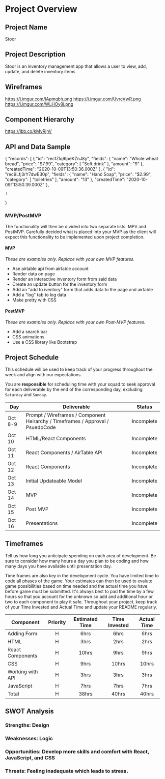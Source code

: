# Project Overview

## Project Name

Stoor

## Project Description

Stoor is an inventory management app that allows a user to view, add, update, and delete inventory items.

## Wireframes

https://i.imgur.com/lApmqbh.png
https://i.imgur.com/UvrcVwR.png
https://i.imgur.com/WLHOy8i.png

## Component Hierarchy

https://ibb.co/kMvRjnV

## API and Data Sample

{
    "records": [
        {
            "id": "rec1Zlq9IpeKZnJ8y",
            "fields": {
                "name": "Whole wheat bread",
                "price": "$7.99",
                "category": [
                    "Soft drink"
                ],
                "amount": "9"
            },
            "createdTime": "2020-10-09T13:50:36.000Z"
        },
        {
            "id": "rec9Lfj3rY7dwE30p",
            "fields": {
                "name": "Hand Soap",
                "price": "$2.99",
                "category": [
                    "toiletries"
                ],
                "amount": "13"
            },
            "createdTime": "2020-10-09T13:50:39.000Z"
        },
        
    ]
}
### MVP/PostMVP

The functionality will then be divided into two separate lists: MPV and PostMVP.  Carefully decided what is placed into your MVP as the client will expect this functionality to be implemented upon project completion.  

#### MVP 
*These are examples only. Replace with your own MVP features.*

- Ase airtable api from airtable account
- Render data on page 
- Render an interactive inventory form from said data
- Create an update button for the inventory form
- Add an "add to iventory" form that adds data to the page and airtable
- Add a "log" tab to log data
- Make pretty with CSS

#### PostMVP  
*These are examples only. Replace with your own Post-MVP features.*

- Add a search bar
- CSS animations
- Use a CSS library like Bootstrap

## Project Schedule

This schedule will be used to keep track of your progress throughout the week and align with our expectations.  

You are **responsible** for scheduling time with your squad to seek approval for each deliverable by the end of the corresponding day, excluding `Saturday` and `Sunday`.

|  Day | Deliverable | Status
|---|---| ---|
|Oct 8-9| Prompt / Wireframes / Component Heirarchy / Timeframes / Approval / PsuedoCode| Incomplete
|Oct 10| HTML/React Components | Incomplete
|Oct 11| React Components / AirTable API | Incomplete
|Oct 12| React Components | Incomplete
|Oct 13| Initial Updateable Model  | Incomplete
|Oct 14| MVP | Incomplete
|Oct 15| Post MVP| Incomplete
|Oct 16| Presentations | Incomplete

## Timeframes

Tell us how long you anticipate spending on each area of development. Be sure to consider how many hours a day you plan to be coding and how many days you have available until presentation day.

Time frames are also key in the development cycle.  You have limited time to code all phases of the game.  Your estimates can then be used to evalute game possibilities based on time needed and the actual time you have before game must be submitted. It's always best to pad the time by a few hours so that you account for the unknown so add and additional hour or two to each component to play it safe. Throughout your project, keep track of your Time Invested and Actual Time and update your README regularly.

| Component | Priority | Estimated Time | Time Invested | Actual Time |
| --- | :---: |  :---: | :---: | :---: |
| Adding Form | H | 6hrs| 6hrs | 6hrs |
| HTML | H | 3hrs| 2hrs | 2hrs |
| React Components | H | 10hrs| 9hrs | 9hrs |
| CSS| H | 9hrs| 10hrs |  10hrs|
| Working with API | H | 3hrs| 3hrs | 3hrs |
| JavaScript| H | 7hrs| 7hrs |7hrs |
| Total | H | 38hrs| 40hrs | 40hrs |

## SWOT Analysis

### Strengths: Design

### Weaknesses: Logic

### Opportunities: Develop more skills and comfort with React, JavaScript, and CSS

### Threats: Feeling inadequate which leads to stress.
